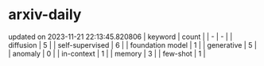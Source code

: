 # arxiv-daily
updated on 2023-11-21 22:13:45.820806
| keyword | count |
| - | - |
| diffusion | 5 |
| self-supervised | 6 |
| foundation model | 1 |
| generative | 5 |
| anomaly | 0 |
| in-context | 1 |
| memory | 3 |
| few-shot | 1 |
